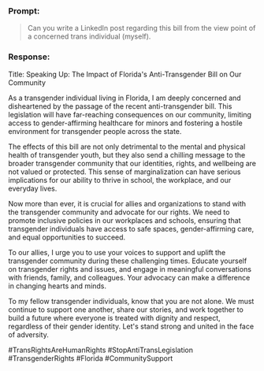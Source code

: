 ### Prompt: 

> Can you write a LinkedIn post regarding this bill from the view point of a concerned trans individual (myself). 

### Response: 

Title: Speaking Up: The Impact of Florida's Anti-Transgender Bill on Our Community

As a transgender individual living in Florida, I am deeply concerned and disheartened by the passage of the recent anti-transgender bill. This legislation will have far-reaching consequences on our community, limiting access to gender-affirming healthcare for minors and fostering a hostile environment for transgender people across the state.

The effects of this bill are not only detrimental to the mental and physical health of transgender youth, but they also send a chilling message to the broader transgender community that our identities, rights, and wellbeing are not valued or protected. This sense of marginalization can have serious implications for our ability to thrive in school, the workplace, and our everyday lives.

Now more than ever, it is crucial for allies and organizations to stand with the transgender community and advocate for our rights. We need to promote inclusive policies in our workplaces and schools, ensuring that transgender individuals have access to safe spaces, gender-affirming care, and equal opportunities to succeed.

To our allies, I urge you to use your voices to support and uplift the transgender community during these challenging times. Educate yourself on transgender rights and issues, and engage in meaningful conversations with friends, family, and colleagues. Your advocacy can make a difference in changing hearts and minds.

To my fellow transgender individuals, know that you are not alone. We must continue to support one another, share our stories, and work together to build a future where everyone is treated with dignity and respect, regardless of their gender identity. Let's stand strong and united in the face of adversity.

#TransRightsAreHumanRights #StopAntiTransLegislation #TransgenderRights #Florida #CommunitySupport